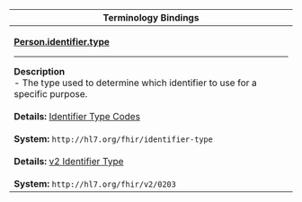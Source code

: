 |Terminology Bindings|
|---|
|<p>**[Person.identifier.type](https://hl7.org/fhir/dstu2/datatypes-definitions.html#Identifier.type)**<hr>**Description**<br>- The type used to determine which identifier to use for a specific purpose.<br><br>**Details:** [Identifier Type Codes](https://hl7.org/fhir/DSTU2/valueset-identifier-type.html)<br><br>**System:** `http://hl7.org/fhir/identifier-type`<br><br>**Details:** [v2 Identifier Type](https://hl7.org/fhir/DSTU2/v2/0203/index.html)<br><br>**System:** `http://hl7.org/fhir/v2/0203`|